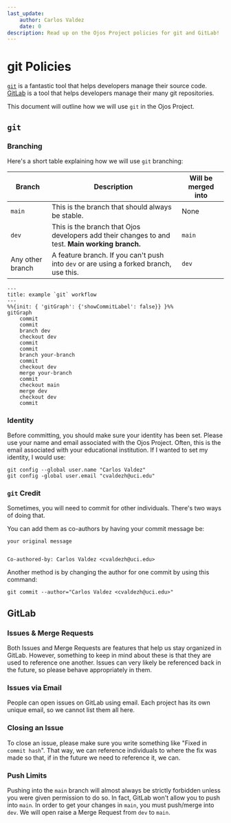 ```yaml
---
last_update:
    author: Carlos Valdez
    date: 0
description: Read up on the Ojos Project policies for git and GitLab!
---
```


# git Policies

[`git`](https://git-scm.org/) is a fantastic tool that helps developers manage
their source code. [GitLab](https://about.gitlab.com/) is a tool that helps
developers manage their many git repositories.

This document will outline how we will use `git` in the Ojos Project.

## `git`

### Branching

Here's a short table explaining how we will use `git` branching:

| Branch           | Description                                                                                     | Will be merged into |
| ---------------- | ----------------------------------------------------------------------------------------------- | ------------------- |
| `main`           | This is the branch that should always be stable.                                                | None                |
| `dev`            | This is the branch that Ojos developers add their changes to and test. **Main working branch.** | `main`              |
| Any other branch | A feature branch. If you can't push into `dev` or are using a forked branch, use this.          | `dev`               |

<!-- ? This uses Mermaid syntax. Learn more here: -->
<!-- ? https://mermaid.js.org/syntax/gitgraph -->

```mermaid
---
title: example `git` workflow
---
%%{init: { 'gitGraph': {'showCommitLabel': false}} }%%
gitGraph
    commit
    commit
    branch dev
    checkout dev
    commit
    commit
    branch your-branch
    commit
    checkout dev
    merge your-branch
    commit
    checkout main
    merge dev
    checkout dev
    commit
```

### Identity

Before committing, you should make sure your identity has been set. Please use
your name and email associated with the Ojos Project. Often, this is the email
associated with your educational institution. If I wanted to set my identity, I
would use:

```shell
git config --global user.name "Carlos Valdez"
git config -global user.email "cvaldezh@uci.edu"
```

### `git` Credit

Sometimes, you will need to commit for other individuals. There's two ways of
doing that.

You can add them as co-authors by having your commit message be:

```shell
your original message


Co-authored-by: Carlos Valdez <cvaldezh@uci.edu>
```

Another method is by changing the author for one commit by using this command:

```shell
git commit --author="Carlos Valdez <cvaldezh@uci.edu>"
```

## GitLab

### Issues & Merge Requests

Both Issues and Merge Requests are features that help us stay organized in
GitLab. However, something to keep in mind about these is that they are used to
reference one another. Issues can very likely be referenced back in the future,
so please behave appropriately in them.

### Issues via Email

People can open issues on GitLab using email. Each project has its own unique
email, so we cannot list them all here.

### Closing an Issue

To close an issue, please make sure you write something like "Fixed in
`commit hash`". That way, we can reference individuals to where the fix was made
so that, if in the future we need to reference it, we can.

### Push Limits

Pushing into the `main` branch will almost always be strictly forbidden unless
you were given permission to do so. In fact, GitLab won't allow you to push into
`main`. In order to get your changes in `main`, you must push/merge into `dev`.
We will open raise a Merge Request from `dev` to `main`.
